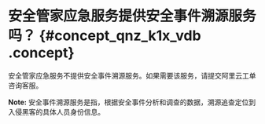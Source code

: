 # 安全管家应急服务提供安全事件溯源服务吗？ {#concept_qnz_k1x_vdb .concept}

安全管家应急服务不提供安全事件溯源服务。如果需要该服务，请提交阿里云工单咨询客服。

**Note:** 安全事件溯源服务是指，根据安全事件分析和调查的数据，溯源追查定位到入侵黑客的具体人员身份信息。

